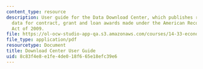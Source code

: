 ```yaml
---
content_type: resource
description: User guide for the Data Download Center, which publishes recipient reported
  data for contract, grant and loan awards made under the American Recovery and Reinvestment
  Act of 2009.
file: https://ol-ocw-studio-app-qa.s3.amazonaws.com/courses/14-33-economics-research-and-communication-spring-2012/8c83f4e8e1fe4de018f665e18efc39e6_MIT14_33S12_RecoDataManual.pdf
file_type: application/pdf
resourcetype: Document
title: Download Center User Guide
uid: 8c83f4e8-e1fe-4de0-18f6-65e18efc39e6
---
```


